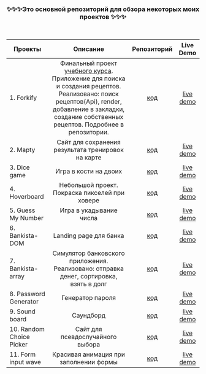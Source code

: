 <h3 align="center">✨✨✨Это основной репозиторий для обзора некоторых моих  проектов ✨✨✨</h3>

<br>  

| Проекты                  |                                                                                               Описание                                                                                               |                                                 Репозиторий                                                 |                          Live Demo                          |
| ------------------------ | :--------------------------------------------------------------------------------------------------------------------------------------------------------------------------------------------------: | :---------------------------------------------------------------------------------------------------------: | :---------------------------------------------------------: |
| 1. Forkify               | Финальный проект [учебного курса](https://www.udemy.com/certificate/UC-b371cdaa-5532-43fe-a29f-dd31e3bfa36f/). Приложение для поиска и создания рецептов. Реализовано: поиск рецептов(Api), render, добавление в закладки, создание собственных рецептов. Подробнее в репозитории. |                      [код](https://github.com/Adelsspace/recipes-study-project-final)                       |       [live demo](https://recipes-adel.netlify.app/)        |
| 2. Mapty                 |                                                                         Сайт для сохранения результата тренировок на карте                                                                          |              [код](https://github.com/Adelsspace/study-projects/tree/master/mapty)               |         [live demo](https://mapty-adel.netlify.app)         |
| 3. Dice game             |                                                                                        Игра в кости на двоих                                                                                         |           [код](https://github.com/Adelsspace/study-projects/tree/master/dice%20game)            |         [live demo](https://dice-adel.netlify.app)          |
| 4. Hoverboard            |                                                                            Небольшой проект. Покраска пикселей при ховере                                                                            |                 [код](https://github.com/Adelsspace/study-projects/tree/master/Hoverboard)                  |      [live demo](https://hoverboard-adel.netlify.app/)      |
| 5. Guess My Number       |                                                                                       Игра в укадывание числа                                                                                        |         [код](https://github.com/Adelsspace/study-projects/tree/master/guess%20my%20number%20game)          |    [live demo](https://guessmynumber-adel.netlify.app/)     |
| 6. Bankista-DOM          |                                                                                        Landing page для банка                                                                                        | [код](https://github.com/Adelsspace/study-projects/tree/master/bankista-DOM) |     [live demo](https://bankista-dom-adel.netlify.app/)     |
| 7. Bankista-array        |                                                       Симулятор банковского приложения. Реализовано: отправка денег, сортировка, взять в долг                                                        |               [код](https://github.com/Adelsspace/study-projects/tree/master/bankista-array)                |    [live demo](https://bankista-array-adel.netlify.app/)    |
| 8. Password Generator    |                                                                                           Генератор пароля                                                                                           |            [код](https://github.com/Adelsspace/study-projects/tree/master/Password%20Generator)             |  [live demo](https://password-generator-adel.netlify.app/)  |
| 9. Sound board           |                                                                                              Саундборд                                                                                               |                 [код](https://github.com/Adelsspace/study-projects/tree/master/sound-board)                 |      [live demo](https://sound-board-adel.netlify.app)      |
| 10. Random Choice Picker |                                                                                   Сайт для псевдослучайного выбора                                                                                   |          [код](https://github.com/Adelsspace/study-projects/tree/master/Random%20Choice%20Picker)           | [live demo](https://random-choice-picker-adel.netlify.app/) |
| 11. Form input wave      |                                                                                Красивая анимация при заполнении формы                                                                                |               [код](https://github.com/Adelsspace/study-projects/tree/master/form-input-wave)               |     [live demo](https://forminputwave-adel.netlify.app)     |
